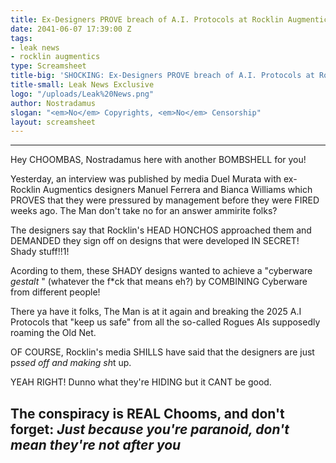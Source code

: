 ```yaml
---
title: Ex-Designers PROVE breach of A.I. Protocols at Rocklin Augmentics!
date: 2041-06-07 17:39:00 Z
tags:
- leak news
- rocklin augmentics
type: Screamsheet
title-big: 'SHOCKING: Ex-Designers PROVE breach of A.I. Protocols at Rocklin Augmentics!'
title-small: Leak News Exclusive
logo: "/uploads/Leak%20News.png"
author: Nostradamus
slogan: "<em>No</em> Copyrights, <em>No</em> Censorship"
layout: screamsheet
---
```


---
Hey CHOOMBAS, Nostradamus here with another BOMBSHELL for you!

Yesterday, an interview was published by media Duel Murata with ex-Rocklin Augmentics designers Manuel Ferrera and Bianca Williams which PROVES that they were pressured by management before they were FIRED weeks ago. The Man don't take no for an answer ammirite folks?

The designers say that Rocklin's HEAD HONCHOS approached them and DEMANDED they sign off on designs that were developed IN SECRET! Shady stuff!!1!

Acording to them, these SHADY designs wanted to achieve a "cyberware *gestalt* " (whatever the f*ck that means eh?) by COMBINING Cyberware from different people! 

There ya have it folks, The Man is at it again and breaking the 2025 A.I Protocols that "keep us safe" from all the so-called Rogues AIs supposedly roaming the Old Net. 

OF COURSE, Rocklin's media SHILLS have said that the designers are just p*ssed off and making sh*t up.

YEAH RIGHT! Dunno what they're HIDING but it CANT be good.

The conspiracy is REAL Chooms, and don't forget: 
*Just because you're paranoid, don't mean they're not after you*
---

